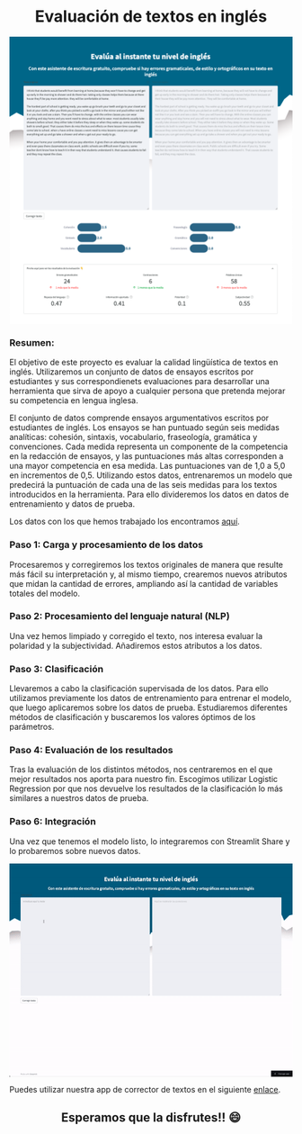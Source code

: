<h1 style="text-align:center;">Evaluación de textos en inglés</h1>

<img width = "600px" style= "display: block; margin-left: auto; margin-right: auto;" align="center" src="https://raw.githubusercontent.com/martabuaf/English-Text-Evaluation/main/images/streamlit-app_02.png?token=GHSAT0AAAAAAB5FKWUY5YEUWIUXM57EXMA6Y7H2MYA" alt="Results of text processing and classification"/>

<h3>Resumen:</h3>
<p>El objetivo de este proyecto es evaluar la calidad lingüística de textos en inglés. Utilizaremos un conjunto de datos de ensayos escritos por estudiantes y sus correspondienets evaluaciones para desarrollar una herramienta que sirva de apoyo a cualquier persona que pretenda mejorar su competencia en lengua inglesa.</p>
<p>El conjunto de datos comprende ensayos argumentativos escritos por estudiantes de inglés. Los ensayos se han puntuado según seis medidas analíticas: cohesión, sintaxis, vocabulario, fraseología, gramática y convenciones. Cada medida representa un componente de la competencia en la redacción de ensayos, y las puntuaciones más altas corresponden a una mayor competencia en esa medida. Las puntuaciones van de 1,0 a 5,0 en incrementos de 0,5. Utilizando estos datos, entrenaremos un modelo que predecirá la puntuación de cada una de las seis medidas para los textos introducidos en la herramienta. Para ello divideremos los datos en datos de entrenamiento y datos de prueba.</p>
<p>Los datos con los que hemos trabajado los encontramos <a href = "https://www.kaggle.com/competitions/feedback-prize-english-language-learning/data">aquí</a>.</p>

<h3>Paso 1: Carga y procesamiento de los datos</h3> 
<p>Procesaremos y corregiremos los textos originales de manera que resulte más fácil su interpretación y, al mismo tiempo, crearemos nuevos atributos que midan la cantidad de errores, ampliando así la cantidad de variables totales del modelo.</p>
<h3>Paso 2: Procesamiento del lenguaje natural (NLP)</h3> 
<p>Una vez hemos limpiado y corregido el texto, nos interesa evaluar la polaridad y la subjectividad. Añadiremos estos atributos a los datos.</p>
<h3>Paso 3: Clasificación</h3> 
<p>Llevaremos a cabo la clasificación supervisada de los datos. Para ello utilizamos previamente los datos de entrenamiento para entrenar el modelo, que luego aplicaremos sobre los datos de prueba. Estudiaremos diferentes métodos de clasificación y buscaremos los valores óptimos de los parámetros.</p>
<h3>Paso 4: Evaluación de los resultados</h3> 
<p>Tras la evaluación de los distintos métodos, nos centraremos en el que mejor resultados nos aporta para nuestro fin. Escogimos utilizar Logistic Regression por que nos devuelve los resultados de la clasificación lo más similares a nuestros datos de prueba.</p>
<h3>Paso 6: Integración</h3> 
<p>Una vez que tenemos el modelo listo, lo integraremos con Streamlit Share y lo probaremos sobre nuevos datos.</p>

<img width = "600px" style= "display: block; margin-left: auto; margin-right: auto;" align="center" src="https://raw.githubusercontent.com/martabuaf/English-Text-Evaluation/main/images/streamlit-app_gif.gif?token=GHSAT0AAAAAAB5FKWUZSUXLDETNFGU64IYEY7H3JWA" alt="Results of text processing and classification"/>

<p>Puedes utilizar nuestra app de corrector de textos en el siguiente <a href = "https://martabuaf-english-text-evaluation-streamlit-app-qnuz0s.streamlit.app/">enlace</a>.</p>
<h2 style="text-align:center;">Esperamos que la disfrutes!! 😄</h2>
